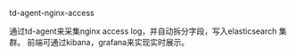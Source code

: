 td-agent-nginx-access

通过td-agent来采集nginx access log，并自动拆分字段，写入elasticsearch 集群。
前端可通过kibana，grafana来实现实时展示。

